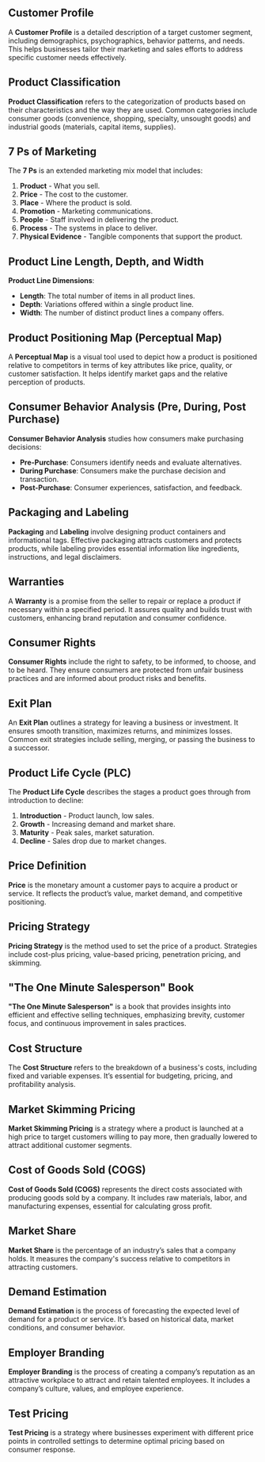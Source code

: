 ## Customer Profile

A **Customer Profile** is a detailed description of a target customer segment, including demographics, psychographics, behavior patterns, and needs. This helps businesses tailor their marketing and sales efforts to address specific customer needs effectively.

## Product Classification

**Product Classification** refers to the categorization of products based on their characteristics and the way they are used. Common categories include consumer goods (convenience, shopping, specialty, unsought goods) and industrial goods (materials, capital items, supplies).

## 7 Ps of Marketing

The **7 Ps** is an extended marketing mix model that includes:

1. **Product** - What you sell.
2. **Price** - The cost to the customer.
3. **Place** - Where the product is sold.
4. **Promotion** - Marketing communications.
5. **People** - Staff involved in delivering the product.
6. **Process** - The systems in place to deliver.
7. **Physical Evidence** - Tangible components that support the product.

## Product Line Length, Depth, and Width

**Product Line Dimensions**:

- **Length**: The total number of items in all product lines.
- **Depth**: Variations offered within a single product line.
- **Width**: The number of distinct product lines a company offers.

## Product Positioning Map (Perceptual Map)

A **Perceptual Map** is a visual tool used to depict how a product is positioned relative to competitors in terms of key attributes like price, quality, or customer satisfaction. It helps identify market gaps and the relative perception of products.

## Consumer Behavior Analysis (Pre, During, Post Purchase)

**Consumer Behavior Analysis** studies how consumers make purchasing decisions:

- **Pre-Purchase**: Consumers identify needs and evaluate alternatives.
- **During Purchase**: Consumers make the purchase decision and transaction.
- **Post-Purchase**: Consumer experiences, satisfaction, and feedback.

## Packaging and Labeling

**Packaging** and **Labeling** involve designing product containers and informational tags. Effective packaging attracts customers and protects products, while labeling provides essential information like ingredients, instructions, and legal disclaimers.

## Warranties

A **Warranty** is a promise from the seller to repair or replace a product if necessary within a specified period. It assures quality and builds trust with customers, enhancing brand reputation and consumer confidence.

## Consumer Rights

**Consumer Rights** include the right to safety, to be informed, to choose, and to be heard. They ensure consumers are protected from unfair business practices and are informed about product risks and benefits.

## Exit Plan

An **Exit Plan** outlines a strategy for leaving a business or investment. It ensures smooth transition, maximizes returns, and minimizes losses. Common exit strategies include selling, merging, or passing the business to a successor.

## Product Life Cycle (PLC)

The **Product Life Cycle** describes the stages a product goes through from introduction to decline:

1. **Introduction** - Product launch, low sales.
2. **Growth** - Increasing demand and market share.
3. **Maturity** - Peak sales, market saturation.
4. **Decline** - Sales drop due to market changes.

## Price Definition

**Price** is the monetary amount a customer pays to acquire a product or service. It reflects the product’s value, market demand, and competitive positioning.

## Pricing Strategy

**Pricing Strategy** is the method used to set the price of a product. Strategies include cost-plus pricing, value-based pricing, penetration pricing, and skimming.

## "The One Minute Salesperson" Book

**"The One Minute Salesperson"** is a book that provides insights into efficient and effective selling techniques, emphasizing brevity, customer focus, and continuous improvement in sales practices.

## Cost Structure

The **Cost Structure** refers to the breakdown of a business's costs, including fixed and variable expenses. It’s essential for budgeting, pricing, and profitability analysis.

## Market Skimming Pricing

**Market Skimming Pricing** is a strategy where a product is launched at a high price to target customers willing to pay more, then gradually lowered to attract additional customer segments.

## Cost of Goods Sold (COGS)

**Cost of Goods Sold (COGS)** represents the direct costs associated with producing goods sold by a company. It includes raw materials, labor, and manufacturing expenses, essential for calculating gross profit.

## Market Share

**Market Share** is the percentage of an industry’s sales that a company holds. It measures the company's success relative to competitors in attracting customers.

## Demand Estimation

**Demand Estimation** is the process of forecasting the expected level of demand for a product or service. It’s based on historical data, market conditions, and consumer behavior.

## Employer Branding

**Employer Branding** is the process of creating a company’s reputation as an attractive workplace to attract and retain talented employees. It includes a company’s culture, values, and employee experience.

## Test Pricing

**Test Pricing** is a strategy where businesses experiment with different price points in controlled settings to determine optimal pricing based on consumer response.
